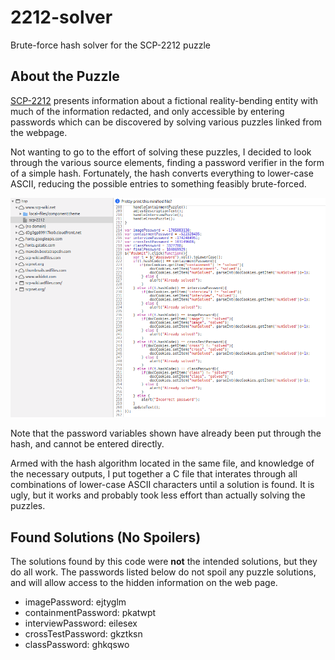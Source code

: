 # 2212-solver
Brute-force hash solver for the SCP-2212 puzzle

## About the Puzzle
[SCP-2212](http://www.scp-wiki.net/scp-2212) presents information about a fictional reality-bending entity with much of the information redacted, and only accessible by entering passwords which can be discovered by solving various puzzles linked from the webpage.

Not wanting to go to the effort of solving these puzzles, I decided to look through the various source elements, finding a password verifier in the form of a simple hash. Fortunately, the hash converts everything to  lower-case ASCII, reducing the possible entries to something feasibly brute-forced.

![](20190228-182002.png)

Note that the password variables shown have already been put through the hash, and cannot be entered directly.

Armed with the hash algorithm located in the same file, and knowledge of the necessary outputs, I put together a C file that interates through all combinations of lower-case ASCII characters until a solution is found. It is ugly, but it works and probably took less effort than actually solving the puzzles.

## Found Solutions (No Spoilers)
The solutions found by this code were **not** the intended solutions, but they do all work. The passwords listed below do not spoil any puzzle solutions, and will allow access to the hidden information on the web page.

* imagePassword: ejtyglm
* containmentPassword: pkatwpt
* interviewPassword: eilesex
* crossTestPassword: gkztksn
* classPassword: ghkqswo
